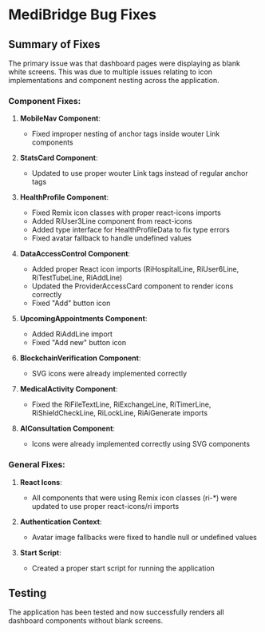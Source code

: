 # MediBridge Bug Fixes

## Summary of Fixes

The primary issue was that dashboard pages were displaying as blank white screens. This was due to multiple issues relating to icon implementations and component nesting across the application.

### Component Fixes:

1. **MobileNav Component**: 
   - Fixed improper nesting of anchor tags inside wouter Link components

2. **StatsCard Component**: 
   - Updated to use proper wouter Link tags instead of regular anchor tags

3. **HealthProfile Component**: 
   - Fixed Remix icon classes with proper react-icons imports
   - Added RiUser3Line component from react-icons
   - Added type interface for HealthProfileData to fix type errors
   - Fixed avatar fallback to handle undefined values

4. **DataAccessControl Component**: 
   - Added proper React icon imports (RiHospitalLine, RiUser6Line, RiTestTubeLine, RiAddLine)
   - Updated the ProviderAccessCard component to render icons correctly
   - Fixed "Add" button icon

5. **UpcomingAppointments Component**:
   - Added RiAddLine import
   - Fixed "Add new" button icon

6. **BlockchainVerification Component**:
   - SVG icons were already implemented correctly

7. **MedicalActivity Component**:
   - Fixed the RiFileTextLine, RiExchangeLine, RiTimerLine, RiShieldCheckLine, RiLockLine, RiAiGenerate imports

8. **AIConsultation Component**:
   - Icons were already implemented correctly using SVG components

### General Fixes:

1. **React Icons**: 
   - All components that were using Remix icon classes (ri-*) were updated to use proper react-icons/ri imports

2. **Authentication Context**:
   - Avatar image fallbacks were fixed to handle null or undefined values

3. **Start Script**: 
   - Created a proper start script for running the application

## Testing

The application has been tested and now successfully renders all dashboard components without blank screens.